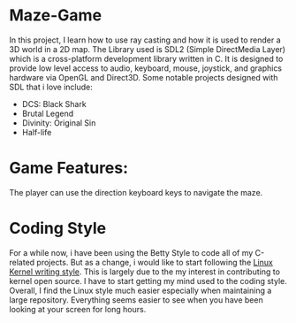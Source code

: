 # Maze-Game

In this project, I learn how to use ray casting and how it is used to render a 3D world in a 2D map.
The Library used is SDL2 (Simple DirectMedia Layer) which is a cross-platform development library written in C.
It is designed to provide low level access to audio, keyboard, mouse, joystick, and graphics hardware via OpenGL and Direct3D. 
Some notable projects designed with SDL that i love include:
 - DCS: Black Shark
 - Brutal Legend
 - Divinity: Original Sin
 - Half-life

# Game Features:
The player can use the direction keyboard keys to navigate the maze.

# Coding Style
For a while now, i have been using the Betty Style to code all of my C-related projects. But as a change, i would like to start following the 
[Linux Kernel writing style](https://www.kernel.org/doc/html/latest/process/coding-style.html). This is largely due to the my interest in contributing 
to kernel open source. I have to start getting my mind used to the coding style. Overall, I find the Linux style much easier especially when maintaining a 
large repository. Everything seems easier to see when you have been looking at your screen for long hours.
